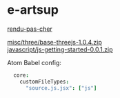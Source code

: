 # e-artsup

[rendu-pas-cher](./motion/c4d/rendering/rendu-pas-cher/)

[misc/three/base-threejs-1.0.4.zip](https://github.com/jniac/e-artsup/raw/master/misc/three/base-threejs-1.0.4.zip)  
[javascript/js-getting-started-0.0.1.zip](https://github.com/jniac/e-artsup/raw/master/javascript/js-getting-started-0.0.1.zip)

Atom Babel config:
```cson
  core:
    customFileTypes:
      "source.js.jsx": ["js"]
```
